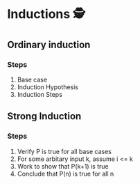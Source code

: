 # Inductions 🕵️ 

## Ordinary induction
### Steps
1. Base case
2. Induction Hypothesis
3. Induction Steps

## Strong Induction
### Steps
1. Verify P is true for all base cases  
2. For some arbitary input k, assume i <= k
3. Work to show that P(k+1) is true
4. Conclude that P(n) is true for all n
